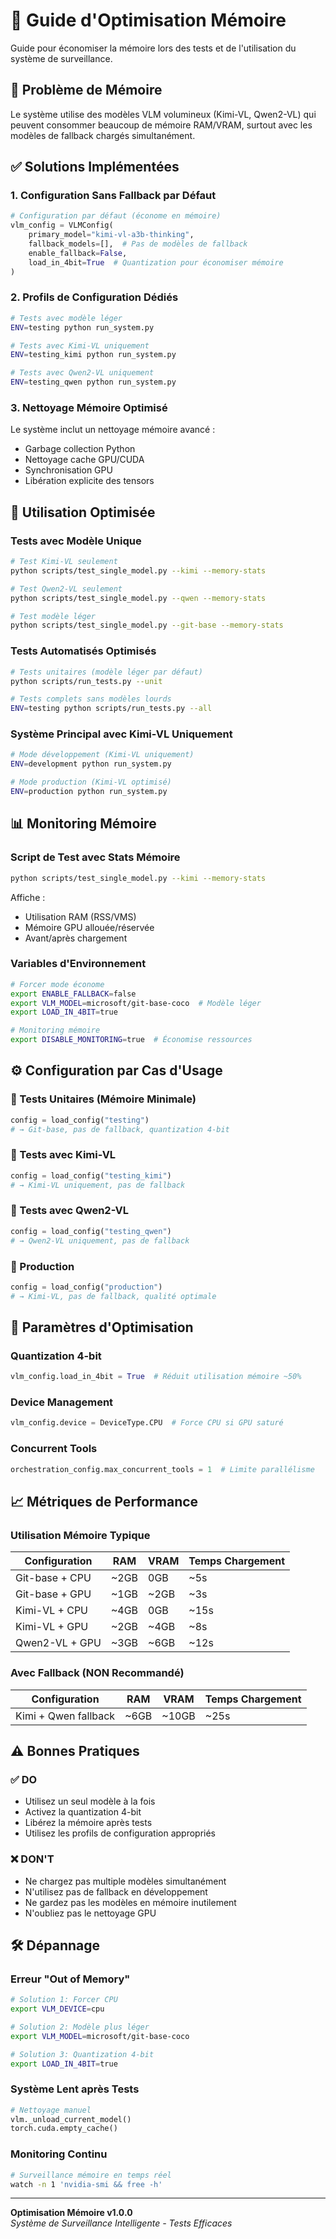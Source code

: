 # 💾 Guide d'Optimisation Mémoire

Guide pour économiser la mémoire lors des tests et de l'utilisation du système de surveillance.

## 🎯 Problème de Mémoire

Le système utilise des modèles VLM volumineux (Kimi-VL, Qwen2-VL) qui peuvent consommer beaucoup de mémoire RAM/VRAM, surtout avec les modèles de fallback chargés simultanément.

## ✅ Solutions Implémentées

### 1. **Configuration Sans Fallback par Défaut**

```python
# Configuration par défaut (économe en mémoire)
vlm_config = VLMConfig(
    primary_model="kimi-vl-a3b-thinking",
    fallback_models=[],  # Pas de modèles de fallback
    enable_fallback=False,
    load_in_4bit=True  # Quantization pour économiser mémoire
)
```

### 2. **Profils de Configuration Dédiés**

```bash
# Tests avec modèle léger
ENV=testing python run_system.py

# Tests avec Kimi-VL uniquement  
ENV=testing_kimi python run_system.py

# Tests avec Qwen2-VL uniquement
ENV=testing_qwen python run_system.py
```

### 3. **Nettoyage Mémoire Optimisé**

Le système inclut un nettoyage mémoire avancé :
- Garbage collection Python
- Nettoyage cache GPU/CUDA
- Synchronisation GPU
- Libération explicite des tensors

## 🚀 Utilisation Optimisée

### Tests avec Modèle Unique

```bash
# Test Kimi-VL seulement
python scripts/test_single_model.py --kimi --memory-stats

# Test Qwen2-VL seulement  
python scripts/test_single_model.py --qwen --memory-stats

# Test modèle léger
python scripts/test_single_model.py --git-base --memory-stats
```

### Tests Automatisés Optimisés

```bash
# Tests unitaires (modèle léger par défaut)
python scripts/run_tests.py --unit

# Tests complets sans modèles lourds
ENV=testing python scripts/run_tests.py --all
```

### Système Principal avec Kimi-VL Uniquement

```bash
# Mode développement (Kimi-VL uniquement)
ENV=development python run_system.py

# Mode production (Kimi-VL optimisé)
ENV=production python run_system.py
```

## 📊 Monitoring Mémoire

### Script de Test avec Stats Mémoire

```bash
python scripts/test_single_model.py --kimi --memory-stats
```

Affiche :
- Utilisation RAM (RSS/VMS)
- Mémoire GPU allouée/réservée
- Avant/après chargement

### Variables d'Environnement

```bash
# Forcer mode économe
export ENABLE_FALLBACK=false
export VLM_MODEL=microsoft/git-base-coco  # Modèle léger
export LOAD_IN_4BIT=true

# Monitoring mémoire
export DISABLE_MONITORING=true  # Économise ressources
```

## ⚙️ Configuration par Cas d'Usage

### 🧪 Tests Unitaires (Mémoire Minimale)
```python
config = load_config("testing")
# → Git-base, pas de fallback, quantization 4-bit
```

### 🔬 Tests avec Kimi-VL
```python  
config = load_config("testing_kimi")
# → Kimi-VL uniquement, pas de fallback
```

### 🌟 Tests avec Qwen2-VL
```python
config = load_config("testing_qwen")
# → Qwen2-VL uniquement, pas de fallback
```

### 🚀 Production
```python
config = load_config("production")
# → Kimi-VL, pas de fallback, qualité optimale
```

## 🔧 Paramètres d'Optimisation

### Quantization 4-bit
```python
vlm_config.load_in_4bit = True  # Réduit utilisation mémoire ~50%
```

### Device Management
```python
vlm_config.device = DeviceType.CPU  # Force CPU si GPU saturé
```

### Concurrent Tools
```python
orchestration_config.max_concurrent_tools = 1  # Limite parallélisme
```

## 📈 Métriques de Performance

### Utilisation Mémoire Typique

| Configuration | RAM | VRAM | Temps Chargement |
|---------------|-----|------|------------------|
| Git-base + CPU | ~2GB | 0GB | ~5s |
| Git-base + GPU | ~1GB | ~2GB | ~3s |
| Kimi-VL + CPU | ~4GB | 0GB | ~15s |
| Kimi-VL + GPU | ~2GB | ~4GB | ~8s |
| Qwen2-VL + GPU | ~3GB | ~6GB | ~12s |

### Avec Fallback (NON Recommandé)
| Configuration | RAM | VRAM | Temps Chargement |
|---------------|-----|------|------------------|
| Kimi + Qwen fallback | ~6GB | ~10GB | ~25s |

## ⚠️ Bonnes Pratiques

### ✅ DO
- Utilisez un seul modèle à la fois
- Activez la quantization 4-bit
- Libérez la mémoire après tests
- Utilisez les profils de configuration appropriés

### ❌ DON'T  
- Ne chargez pas multiple modèles simultanément
- N'utilisez pas de fallback en développement
- Ne gardez pas les modèles en mémoire inutilement
- N'oubliez pas le nettoyage GPU

## 🛠️ Dépannage

### Erreur "Out of Memory"
```bash
# Solution 1: Forcer CPU
export VLM_DEVICE=cpu

# Solution 2: Modèle plus léger
export VLM_MODEL=microsoft/git-base-coco

# Solution 3: Quantization 4-bit
export LOAD_IN_4BIT=true
```

### Système Lent après Tests
```python
# Nettoyage manuel
vlm._unload_current_model()
torch.cuda.empty_cache()
```

### Monitoring Continu
```bash
# Surveillance mémoire en temps réel
watch -n 1 'nvidia-smi && free -h'
```

---

**Optimisation Mémoire v1.0.0**  
*Système de Surveillance Intelligente - Tests Efficaces*